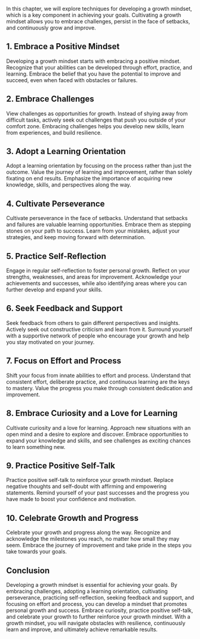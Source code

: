 
In this chapter, we will explore techniques for developing a growth mindset, which is a key component in achieving your goals. Cultivating a growth mindset allows you to embrace challenges, persist in the face of setbacks, and continuously grow and improve.

1\. **Embrace a Positive Mindset**
---------------------------------

Developing a growth mindset starts with embracing a positive mindset. Recognize that your abilities can be developed through effort, practice, and learning. Embrace the belief that you have the potential to improve and succeed, even when faced with obstacles or failures.

2\. **Embrace Challenges**
-------------------------

View challenges as opportunities for growth. Instead of shying away from difficult tasks, actively seek out challenges that push you outside of your comfort zone. Embracing challenges helps you develop new skills, learn from experiences, and build resilience.

3\. **Adopt a Learning Orientation**
-----------------------------------

Adopt a learning orientation by focusing on the process rather than just the outcome. Value the journey of learning and improvement, rather than solely fixating on end results. Emphasize the importance of acquiring new knowledge, skills, and perspectives along the way.

4\. **Cultivate Perseverance**
-----------------------------

Cultivate perseverance in the face of setbacks. Understand that setbacks and failures are valuable learning opportunities. Embrace them as stepping stones on your path to success. Learn from your mistakes, adjust your strategies, and keep moving forward with determination.

5\. **Practice Self-Reflection**
-------------------------------

Engage in regular self-reflection to foster personal growth. Reflect on your strengths, weaknesses, and areas for improvement. Acknowledge your achievements and successes, while also identifying areas where you can further develop and expand your skills.

6\. **Seek Feedback and Support**
--------------------------------

Seek feedback from others to gain different perspectives and insights. Actively seek out constructive criticism and learn from it. Surround yourself with a supportive network of people who encourage your growth and help you stay motivated on your journey.

7\. **Focus on Effort and Process**
----------------------------------

Shift your focus from innate abilities to effort and process. Understand that consistent effort, deliberate practice, and continuous learning are the keys to mastery. Value the progress you make through consistent dedication and improvement.

8\. **Embrace Curiosity and a Love for Learning**
------------------------------------------------

Cultivate curiosity and a love for learning. Approach new situations with an open mind and a desire to explore and discover. Embrace opportunities to expand your knowledge and skills, and see challenges as exciting chances to learn something new.

9\. **Practice Positive Self-Talk**
----------------------------------

Practice positive self-talk to reinforce your growth mindset. Replace negative thoughts and self-doubt with affirming and empowering statements. Remind yourself of your past successes and the progress you have made to boost your confidence and motivation.

10\. **Celebrate Growth and Progress**
-------------------------------------

Celebrate your growth and progress along the way. Recognize and acknowledge the milestones you reach, no matter how small they may seem. Embrace the journey of improvement and take pride in the steps you take towards your goals.

Conclusion
----------

Developing a growth mindset is essential for achieving your goals. By embracing challenges, adopting a learning orientation, cultivating perseverance, practicing self-reflection, seeking feedback and support, and focusing on effort and process, you can develop a mindset that promotes personal growth and success. Embrace curiosity, practice positive self-talk, and celebrate your growth to further reinforce your growth mindset. With a growth mindset, you will navigate obstacles with resilience, continuously learn and improve, and ultimately achieve remarkable results.
